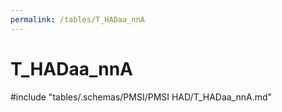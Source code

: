 ```yaml
---
permalink: /tables/T_HADaa_nnA
---
```

# T_HADaa_nnA
<!-- SPDX-License-Identifier: MPL-2.0 -->

<!-- ATTENTION : Ne pas supprimer ou modifier la ligne ci-dessous -->
#include "tables/.schemas/PMSI/PMSI HAD/T_HADaa_nnA.md"
<!-- ATTENTION : Ne pas supprimer ou modifier la ligne ci-dessus -->
